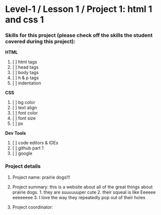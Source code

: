 # Level-1 / Lesson 1 / Project 1: html 1 and css 1

### Skills for this project (please check off the skills the student covered during this project):

**HTML**
 1. [ ] html tags
 2. [ ] head tags
 3. [ ] body tags
 4. [ ] h & p tags
 5. [ ] indentation

**CSS**
  1. [ ] bg color
  2. [ ] text align
  3. [ ] font color
  4. [ ] font size
  5. [ ] px

**Dev Tools**
  1. [ ] code editors & IDEs
  2. [ ] github part 1
  3. [ ] google

### Project details
  1. Project name: prairie dogs!!!
  2. Project summary:
  this is a website about all of the great things about prairie dogs.
    1. they are suuuuuuper cute
    2. their squeal is like Eeeeee eeeeeeee
    3. I love the way they repeatedly pop out of their holes
 
  3. Project coordinator: 
